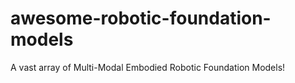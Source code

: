 # awesome-robotic-foundation-models
A vast array of Multi-Modal Embodied Robotic Foundation Models!
